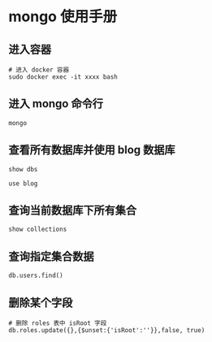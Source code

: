 # mongo 使用手册

## 进入容器

```shell
# 进入 docker 容器
sudo docker exec -it xxxx bash
```

## 进入 mongo 命令行

```shell
mongo
```

## 查看所有数据库并使用 blog 数据库

```show
show dbs

use blog
```

## 查询当前数据库下所有集合

```shell
show collections
```

## 查询指定集合数据

```shell
db.users.find()
```

## 删除某个字段

```shell
# 删除 roles 表中 isRoot 字段
db.roles.update({},{$unset:{'isRoot':''}},false, true)
```
